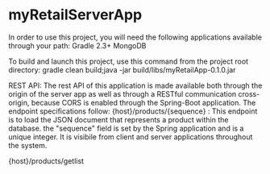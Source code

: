 # myRetailServerApp

In order to use this project, you will need the following applications available through your path:
Gradle 2.3+
MongoDB


To build and launch this project, use this command from the project root directory:
gradle clean build;java -jar build/libs/myRetailApp-0.1.0.jar

REST API:
The rest API of this application is made available both through the origin of the server app as well as through a RESTful
communication cross-origin, because CORS is enabled through the Spring-Boot application.
The endpoint specifications follow:
{host}/products/{sequence} :
This endpoint is to load the JSON document that represents a product within the database. the "sequence" field is set
by the Spring application and is a unique integer. It is visibile from client and server applications throughout the system.

{host}/products/getlist
